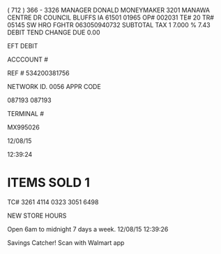 <!-- image -->

( 712 ) 366 - 3326 MANAGER DONALD MONEYMAKER 3201 MANAWA CENTRE DR COUNCIL BLUFFS IA 61501 01965 OP# 002031 TE# 20 TR# 05145 SW HRO FGHTR 063050940732 SUBTOTAL TAX 1 7.000 % 7.43 DEBIT TEND CHANGE DUE 0.00

EFT DEBIT

ACCCOUNT #

REF # 534200381756

NETWORK ID. 0056 APPR CODE

087193 087193

TERMINAL #

MX995026

12/08/15

12:39:24

# ITEMS SOLD 1

TC# 3261 4114 0323 3051 6498

NEW STORE HOURS

Open 6am to midnight 7 days a week. 12/08/15 12:39:26

Savings Catcher! Scan with Walmart app

<!-- image -->